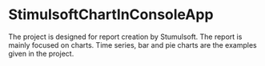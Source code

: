 # StimulsoftChartInConsoleApp
The project is designed for report creation by Stumulsoft. The report is mainly focused on charts. Time series, bar and pie charts are the examples given in the project.
